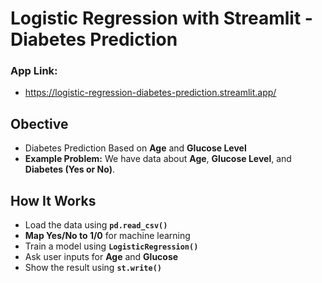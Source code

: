 # Logistic Regression with Streamlit - Diabetes Prediction
### App Link: 
* https://logistic-regression-diabetes-prediction.streamlit.app/
## Obective
* Diabetes Prediction Based on **Age** and **Glucose Level**
* **Example Problem:** We have data about **Age**, **Glucose Level**, and **Diabetes (Yes or No)**.
## How It Works
* Load the data using **`pd.read_csv()`**
* **Map Yes/No to 1/0** for machine learning
* Train a model using **`LogisticRegression()`**
* Ask user inputs for **Age** and **Glucose**
* Show the result using **`st.write()`**
